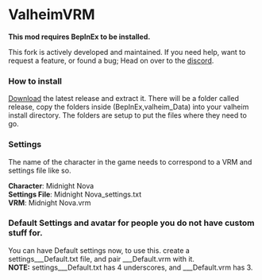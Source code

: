 # ValheimVRM

**This mod requires BepInEx to be installed.**

This fork is actively developed and maintained. If you need help, want to request a feature, or found a bug; Head on over to the [discord](https://discord.gg/q3wuVMCvXE).

### How to install 
[Download](https://github.com/aMidnightNova/ValheimVRM/releases/latest) the latest release and extract it. There will be a folder called release, copy the folders inside (BepInEx,valheim_Data) into your valheim install directory.
The folders are setup to put the files where they need to go.


### Settings
The name of the character in the game needs to correspond to a VRM and settings file like so.

**Character**: Midnight Nova \
**Settings File**: Midnight Nova_settings.txt \
**VRM**: Midnight Nova.vrm


### Default Settings and avatar for people you do not have custom stuff for.

You can have Default settings now, to use this. create a settings___Default.txt file, and pair
___Default.vrm with it. \
**NOTE:** settings___Default.txt has 4 underscores, and ___Default.vrm has 3.
